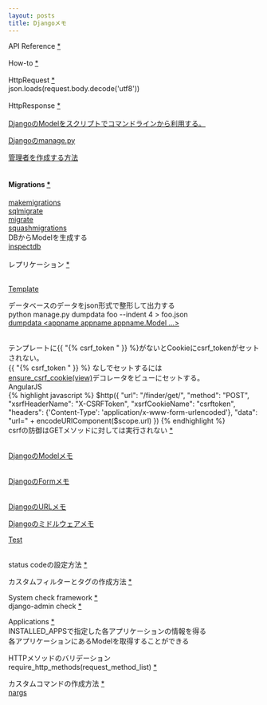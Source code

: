 ```yaml
---
layout: posts
title: Djangoメモ 
---
```

API Reference [*](https://docs.djangoproject.com/en/stable/ref/)    
<br>
How-to [*](https://docs.djangoproject.com/en/stable/howto/)    
<br>
HttpRequest [\*](https://docs.djangoproject.com/en/stable/ref/request-response/#httprequest-objects)      
json.loads(request.body.decode('utf8'))       
<br>
HttpResponse [\*](https://docs.djangoproject.com/en/stable/ref/request-response/#httpresponse-objects)     
<br>
[DjangoのModelをスクリプトでコマンドラインから利用する。](/2014/02/08/django_model_command_line_script.html) 
<br/>

[Djangoのmanage.py](/2014/12/18/django-manage.html) 
<br/>

[管理者を作成する方法](https://docs.djangoproject.com/en/1.7/intro/tutorial02/#creating-an-admin-user)   
<br/>

#### Migrations [*](https://docs.djangoproject.com/en/1.7/topics/migrations/#module-django.db.migrations)
[makemigrations](https://docs.djangoproject.com/en/1.7/ref/django-admin/#django-admin-makemigrations)      
[sqlmigrate](https://docs.djangoproject.com/en/1.7/ref/django-admin/#django-admin-sqlmigrate)      
[migrate](https://docs.djangoproject.com/en/1.7/ref/django-admin/#django-admin-migrate)      
[squashmigrations](https://docs.djangoproject.com/en/1.7/ref/django-admin/#django-admin-squashmigrations)    
DBからModelを生成する    
[inspectdb](https://docs.djangoproject.com/en/1.8/howto/legacy-databases/#auto-generate-the-models)   
<br/>
レプリケーション [*](https://docs.djangoproject.com/en/1.8/topics/db/multi-db/)   
<br>
   
[Template](/2014/12/16/django-template.html)
<br/>
   
データベースのデータをjson形式で整形して出力する     
python manage.py dumpdata foo --indent 4 &gt; foo.json  
[dumpdata &lt;appname appname appname.Model ...&gt;](https://docs.djangoproject.com/en/1.6/ref/django-admin/#dumpdata-appname-appname-appname-model)  
<br/>
  
テンプレートに{{ "{% csrf_token " }} %}がないとCookieにcsrf_tokenがセットされない。    
{{ "{% csrf_token " }} %} なしでセットするには  
[ensure_csrf_cookie(view)](https://docs.djangoproject.com/en/stable/ref/csrf/#django.views.decorators.csrf.ensure_csrf_cookie )デコレータをビューにセットする。        
AngularJS  
{% highlight javascript %}
            $http({
                 "url": "/finder/get/",
                 "method": "POST",
                 "xsrfHeaderName": "X-CSRFToken",
                 "xsrfCookieName": "csrftoken",
                 "headers": {'Content-Type': 'application/x-www-form-urlencoded'},
                 "data": "url=" + encodeURIComponent($scope.url)
            })
{% endhighlight %}
<br>
csrfの防御はGETメソッドに対しては実行されない [*](https://docs.djangoproject.com/en/1.8/ref/csrf/)    
<br>

[DjangoのModelメモ](/2014/11/29/django-model.html)  
<br/>

[DjangoのFormメモ](/2014/12/02/django-forms.html)  
<br/>

[DjangoのURLメモ](/2014/12/09/django-url.html)
<br/>    

[Djangoのミドルウェアメモ](/2015/11/28/django-middleware.html)
<br>

[Test](/2014/12/16/django-test.html)  
<br/>

status codeの設定方法 [\*](https://docs.djangoproject.com/en/dev/ref/request-response/#django.http.HttpResponse.__init__)
<br/>
   
カスタムフィルターとタグの作成方法 [*](https://docs.djangoproject.com/en/1.7/howto/custom-template-tags/)    

System check framework [\*](https://docs.djangoproject.com/en/stable/topics/checks/#system-check-framework)   
django-admin check [*](https://docs.djangoproject.com/en/1.9/ref/django-admin/#django-admin-check)   

Applications [*](https://docs.djangoproject.com/en/stable/ref/applications/)    
INSTALLED_APPSで指定した各アプリケーションの情報を得る      
各アプリケーションにあるModelを取得することができる          

HTTPメソッドのバリデーション    
require_http_methods(request_method_list) [*](https://docs.djangoproject.com/en/1.8/topics/http/decorators/#django.views.decorators.http.require_http_methods)     
    
カスタムコマンドの作成方法 [*](https://docs.djangoproject.com/en/1.9/howto/custom-management-commands/)  
[nargs](http://docs.python.jp/3.5/library/argparse.html#nargs)     
